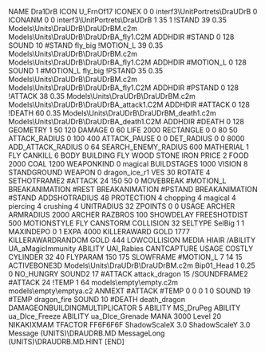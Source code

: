 NAME Dra1DrB
ICON U_FrnOf17
ICONEX 0 0 interf3\UnitPortrets\DraUDrB 0
ICONANM 0 0 interf3\UnitPortrets\DraUDrB 1 35 1
!STAND         39 0.35 Models\Units\DraUDrB\DraUDrBM.c2m Models\Units\DraUDrB\DraUDrBA_fly1.C2M
ADDHDIR #STAND 0 128
SOUND 10 #STAND fly_big
!MOTION_L      39 0.35 Models\Units\DraUDrB\DraUDrBM.c2m Models\Units\DraUDrB\DraUDrBA_fly1.C2M
ADDHDIR #MOTION_L 0 128
SOUND 1 #MOTION_L fly_big
!PSTAND        35  0.35 Models\Units\DraUDrB\DraUDrBM.c2m Models\Units\DraUDrB\DraUDrBA_fly1.C2M
ADDHDIR #PSTAND 0 128 
!ATTACK        38 0.35 Models\Units\DraUDrB\DraUDrBM.c2m Models\Units\DraUDrB\DraUDrBA_attack1.C2M
ADDHDIR #ATTACK 0 128 
!DEATH         60 0.35 Models\Units\DraUDrB\DraUDrBM_death1.c2m Models\Units\DraUDrB\DraUDrBA_death1.C2M
ADDHDIR #DEATH 0 128
GEOMETRY 1 50 120
DAMAGE   0 60
LIFE     2000
RECTANGLE 0 0 80 50
ATTACK_RADIUS 0 100 400
ATTACK_PAUSE 0 0
DET_RADIUS 0 0 8000
ADD_ATTACK_RADIUS 0 64
SEARCH_ENEMY_RADIUS 600
MATHERIAL 1 FLY
CANKILL 6 BODY BUILDING FLY WOOD STONE IRON
PRICE 2 FOOD 2000 COAL 1200
WEAPONKIND 0 magical
BUILDSTAGES 1000
VISION 8
STANDGROUND
WEAPON 			0 dragon_ice_r1
VES 30
ROTATE 4
SETHOTFRAME2 #ATTACK 24 150 50 0
MOVEBREAK #MOTION_L
BREAKANIMATION #REST
BREAKANIMATION #PSTAND
BREAKANIMATION #STAND
ADDSHOTRADIUS 48
PROTECTION 4 chopping 4 magical 4 piercing 4 crushing 4
UNITRADIUS 32
ZPOINTS 0 0
USAGE ARCHER
ARMRADIUS 		2000
ARCHER
RAZBROS 100
SHOWDELAY
FREESHOTDIST 500
MOTIONSTYLE FLY
CANSTORM
COLLISION 32
SELTYPE SelBig 1 1
MAXINDEPO 0 1
EXPA 4000
KILLERAWARD             GOLD 1777
KILLERAWARDRANDOM       GOLD 444
LOWCOLLISION
MEDIA HIAIR
/ABILITY	UA_aMagicImmunity
ABILITY	UAI_Rabies
CANTCAPTURE
USAGE COSTLY
CYLINDER 32 40
FLYPARAM 150 175
SLOWFRAME #MOTION_L 7 14 15
ACTIVEBONE3D Models\Units\DraUDrB\DraUDrBM.c2m Bip01_Head 1 0.25 0
NO_HUNGRY
SOUND2 17 #ATTACK attack_dragon 15
/SOUNDFRAME2 #ATTACK 24
!TEMP  1 64 models\empty\empty.c2m models\empty\emptya.c2
ANMEXT #ATTACK #TEMP 0 0 0 1 0
SOUND 19 #TEMP dragon_fire
SOUND 10 #DEATH death_dragon
DAMAGEONBUILDINGMULTIPLICATOR 5
ABILITY MS_DruPeg
ABILITY ua_DIce_Freeze
ABILITY ua_DIce_Grenade
MANA 3000
Level 20
NIKAKIXMAM
TFACTOR FF6F6F6F
ShadowScaleX 3.0
ShadowScaleY 3.0
Message (UNITS)\DRAUDRB.MD
MessageLong (UNITS)\DRAUDRB.MD.HINT
[END]        
